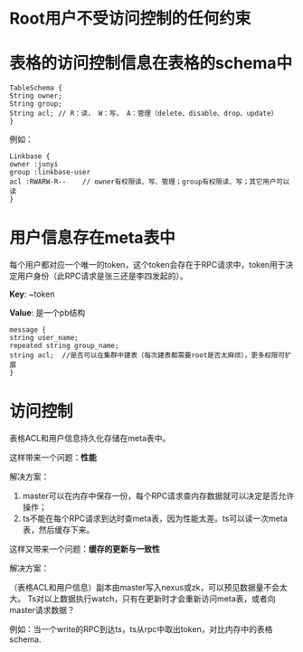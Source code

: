 # Root用户不受访问控制的任何约束

# 表格的访问控制信息在表格的schema中
```
TableSchema {
String owner;
String group;
String acl; // R：读， W：写， A：管理（delete、disable、drop、update）
}
```
例如：
```
Linkbase {
owner :junyi
group :linkbase-user
acl :RWARW-R--    // owner有权限读、写、管理；group有权限读、写；其它用户可以读
}
```
# 用户信息存在meta表中
每个用户都对应一个唯一的token，这个token会存在于RPC请求中，token用于决定用户身份（此RPC请求是张三还是李四发起的）。

**Key**: ~token

**Value**: 是一个pb结构

```
message {
string user_name;
repeated string group_name;
string acl;  //是否可以在集群中建表（每次建表都需要root是否太麻烦），更多权限可扩展
}
```

# 访问控制
表格ACL和用户信息持久化存储在meta表中。

这样带来一个问题：**性能**

解决方案：

1. master可以在内存中保存一份，每个RPC请求查内存数据就可以决定是否允许操作；
1. ts不能在每个RPC请求到达时查meta表，因为性能太差。ts可以读一次meta表，然后缓存下来。

这样又带来一个问题：**缓存的更新与一致性**

解决方案：

（表格ACL和用户信息）副本由master写入nexus或zk，可以预见数据量不会太大。
Ts对以上数据执行watch，只有在更新时才会重新访问meta表，或者向master请求数据？

例如：当一个write的RPC到达ts，ts从rpc中取出token，对比内存中的表格schema.
